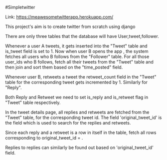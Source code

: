 #Simpletwitter

Link: https://meawesometwitterapp.herokuapp.com/

This project's aim is to create twitter from scratch using django 

There are only three tables that the database will have User,tweet,follower.

Whenever a user A tweets, it gets inserted into the "Tweet" table and is_tweet field is set to 1. Now when user B opens the app
, the system fetches all users who B follows from the "Follower" table. For all those user_ids who B follows, fetch all their tweets
from the "Tweet" table and then join and sort them based on the "time_posted" field.

Whenever user B, retweets a tweet the retweet_count field in the "Tweet" table for the corresponding tweet gets incremented by 1.
Similarly for "Reply". 

Both Reply and Retweet we need to set is_reply and is_retweet flag in "Tweet" table respectively.

In the tweet details page, all replies and retweets are fetched from the "Tweet" table, for the corresponding tweet id.
The field 'original_tweet_id' is the field which is used to search for the replies and retweets.

Since each reply and a retweet is a row in itself in the table, fetch all rows corresponding to original_tweet_id = <current tweet id>.

Replies to replies can similarly be found out based on 'original_tweet_id' field.
